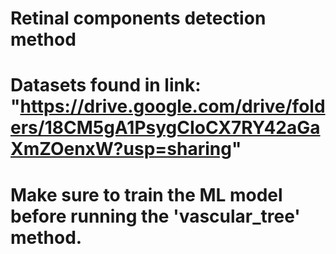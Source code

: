 # Retinal components detection method
# Datasets found in link: "https://drive.google.com/drive/folders/18CM5gA1PsygCIoCX7RY42aGaXmZOenxW?usp=sharing"
# Make sure to train the ML model before running the 'vascular_tree' method.